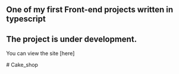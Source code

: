 ## One of my first Front-end projects written in typescript
## The project is under development.

You can view the site [here]


#   C a k e _ s h o p 
 
 
